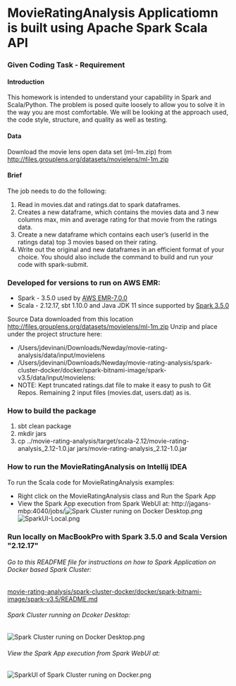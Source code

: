 # MovieRatingAnalysis Applicatiomn is built using Apache Spark Scala API

### Given Coding Task - Requirement
####  Introduction
This homework is intended to understand your capability in Spark and Scala/Python.
The problem is posed quite loosely to allow you to solve it in the way you are most comfortable. 
We will be looking at the approach used, the code style, structure, and quality as well as testing.
####  Data
Download the movie lens open data set (ml-1m.zip) from
http://files.grouplens.org/datasets/movielens/ml-1m.zip
####  Brief
The job needs to do the following:
1. Read in movies.dat and ratings.dat to spark dataframes.
2. Creates a new dataframe, which contains the movies data and 3 new columns max, min and
   average rating for that movie from the ratings data.
3. Create a new dataframe which contains each user’s (userId in the ratings data) top 3 movies
   based on their rating.
4. Write out the original and new dataframes in an efficient format of your choice.
   You should also include the command to build and run your code with spark-submit.

### Developed for versions to run on AWS EMR:
- Spark - 3.5.0 used by [AWS EMR-7.0.0](https://docs.aws.amazon.com/emr/latest/ReleaseGuide/emr-710-release.html)
- Scala - 2.12.17, sbt 1.10.0 and Java JDK 11 since supported by [Spark 3.5.0](https://spark.apache.org/docs/3.5.0/index.html)

Source Data downloaded from this location http://files.grouplens.org/datasets/movielens/ml-1m.zip
Unzip and place under the project structure here: 

* /Users/jdevinani/Downloads/Newday/movie-rating-analysis/data/input/movielens
* /Users/jdevinani/Downloads/Newday/movie-rating-analysis/spark-cluster-docker/docker/spark-bitnami-image/spark-v3.5/data/input/movielens:
* NOTE: Kept truncated ratings.dat file to make it easy to push to Git Repos. Remaining 2 input files (movies.dat, users.dat) as is.

### How to build the package
 1. sbt clean package
 2. mkdir jars
 3. cp ../movie-rating-analysis/target/scala-2.12/movie-rating-analysis_2.12-1.0.jar jars/movie-rating-analysis_2.12-1.0.jar 

### How to run the MovieRatingAnalysis  on Intellij IDEA
To run the Scala code for MovieRatingAnalysis examples:
 * Right click on the MovieRatingAnalysis class and Run the Spark App
 * View the Spark App execution from Spark WebUI at: http://jagans-mbp:4040/jobs/![Spark Cluster runing on Docker Desktop.png](..%2F..%2F..%2FDesktop%2FSpark%20Cluster%20runing%20on%20Docker%20Desktop.png)
   ![SparkUI-Local.png](..%2F..%2F..%2FDesktop%2FSparkUI-Local.png)

### Run locally on MacBookPro with Spark 3.5.0 and Scala Version "2.12.17"

###### Go to this READFME file for instructions on how to Spark Application on Docker based Spark Cluster: 
[movie-rating-analysis/spark-cluster-docker/docker/spark-bitnami-image/spark-v3.5/README.md](/Users/jdevinani/Downloads/Newday/movie-rating-analysis/spark-cluster-docker/docker/spark-bitnami-image/spark-v3.5/README.md)

######  Spark Cluster running on Dcoker Desktop:
![Spark Cluster runing on Docker Desktop.png](..%2F..%2F..%2FDesktop%2FSpark%20Cluster%20runing%20on%20Docker%20Desktop.png)

###### View the Spark App execution from Spark WebUI at:
![SparkUI of Spark Cluster runing on Docker.png](..%2F..%2F..%2FDesktop%2FSparkUI%20of%20Spark%20Cluster%20runing%20on%20Docker.png)